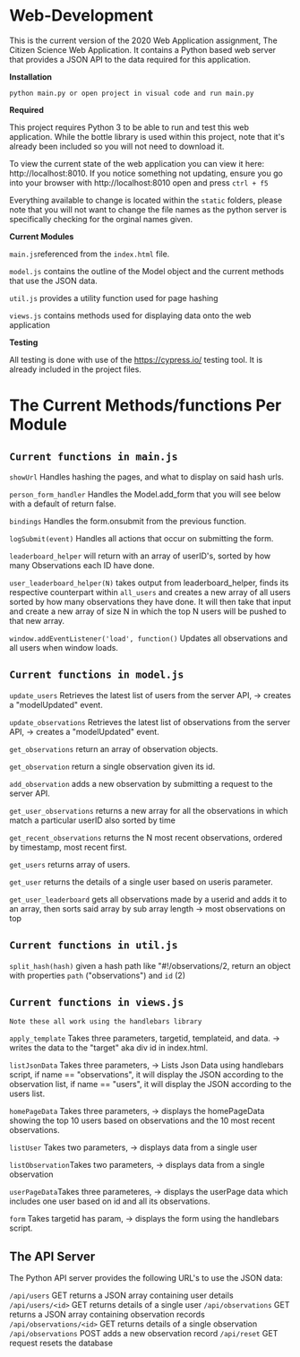 # Web-Development

This is the current version of the 2020 Web Application assignment, The Citizen Science Web Application. 
It contains a Python based web server that provides a JSON API to the data required for this application. 

**Installation**
```
python main.py or open project in visual code and run main.py 
```
**Required** 

This project requires Python 3 to be able to run and test this web application. While the bottle library is used within this project, note that it's already been included so you will not need to download it. 

To view the current state of the web application you can view it here: http://localhost:8010. 
If you notice something not updating, ensure you go into your browser with http://localhost:8010 open and press ``` ctrl + f5 ```

Everything available to change is located within the ``` static ``` folders, please note that you will not want to change the file names as the python server is specifically checking for the orginal names given. 

**Current Modules**

```main.js```referenced from the ```index.html``` file. 

```model.js``` contains the outline of the Model object and the current methods that use the JSON data.

```util.js```  provides a utility function used for page hashing 

```views.js``` contains methods used for displaying data onto the web application 

**Testing** 

All testing is done with use of the https://cypress.io/ testing tool. It is already included in the project files.

# The Current Methods/functions Per Module

## ```Current functions in main.js``` 

```showUrl``` Handles hashing the pages, and what to display on said hash urls. 

```person_form_handler``` Handles the Model.add_form that you will see below with a default of return false. 

```bindings``` Handles the form.onsubmit from the previous function.

```logSubmit(event)``` Handles all actions that occur on submitting the form. 

```leaderboard_helper``` will return with an array of userID's, sorted by how many Observations each ID have done. 

```user_leaderboard_helper(N)``` takes output from leaderboard_helper, finds its respective counterpart within ```all_users``` and creates a new array of all users sorted by how many observations they have done. It will then take that input and create a new array of size N in which the top N users will be pushed to that new array. 

```window.addEventListener('load', function()``` Updates all observations and all users when window loads. 

## ```Current functions in model.js```

```update_users``` Retrieves the latest list of users from the server API, -> creates a "modelUpdated" event. 

```update_observations``` Retrieves the latest list of observations from the server API, -> creates a "modelUpdated" event.

```get_observations``` return an array of observation objects.

```get_observation``` return a single observation given its id.

```add_observation``` adds a new observation by submitting a request to the server API. 

```get_user_observations``` returns a new array for all the observations in which match a particular userID also sorted by time

```get_recent_observations``` returns the N most recent observations, ordered by timestamp, most recent first. 

```get_users``` returns array of users.

```get_user``` returns the details of a single user based on useris parameter. 

```get_user_leaderboard``` gets all observations made by a userid and adds it to an array, then sorts said array by sub array length -> most observations on top 

## ```Current functions in util.js```

```split_hash(hash)``` given a hash path like "#!/observations/2, return an object with properties `path` ("observations") and `id` (2)

## ```Current functions in views.js```

```Note these all work using the handlebars library``` 

```apply_template``` Takes three parameters, targetid, templateid, and data. -> writes the data to the "target" aka div id in index.html. 

```listJsonData``` Takes three parameters, -> Lists Json Data using handlebars script, if name == "observations", it will display the JSON according to the observation list, if name == "users", it will display the JSON according to the users list.

```homePageData``` Takes three parameters, -> displays the homePageData showing the top 10 users based on observations and the 10 most recent observations.

```listUser``` Takes two parameters, -> displays data from a single user

```listObservation```Takes two parameters, -> displays data from a single observation

```userPageData```Takes three parameteres, -> displays the userPage data which includes one user based on id and all its observations.

```form``` Takes targetid has param, -> displays the form using the handlebars script. 

## The API Server

The Python API server provides the following URL's to use the JSON data:

```/api/users``` GET returns a JSON array containing user details 
```/api/users/<id>``` GET returns details of a single user
```/api/observations``` GET returns a JSON array containing observation records
```/api/observations/<id>``` GET returns details of a single observation 
```/api/observations``` POST adds a new observation record 
```/api/reset``` GET request resets the database 

